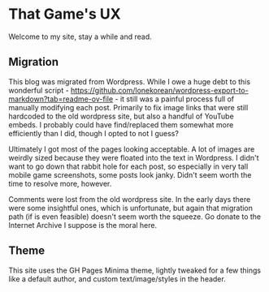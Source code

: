 That Game's UX
===========
Welcome to my site, stay a while and read.

## Migration
This blog was migrated from Wordpress. While I owe a huge debt to this wonderful script - https://github.com/lonekorean/wordpress-export-to-markdown?tab=readme-ov-file - it still was a painful process full of manually modifying each post. Primarily to fix image links that were still hardcoded to the old wordpress site, but also a handful of YouTube embeds. I probably could have find/replaced them somewhat more efficiently than I did, though I opted to not I guess?

Ultimately I got most of the pages looking acceptable. A lot of images are weirdly sized because they were floated into the text in Wordpress. I didn't want to go down that rabbit hole for each post, so especially in very tall mobile game screenshots, some posts look janky. Didn't seem worth the time to resolve more, however.

Comments were lost from the old wordpress site. In the early days there were some insightful ones, which is unfortunate, but again that migration path (if is even feasible) doesn't seem worth the squeeze. Go donate to the Internet Archive I suppose is the moral here.

## Theme
This site uses the GH Pages Minima theme, lightly tweaked for a few things like a default author, and custom text/image/styles in the header.

